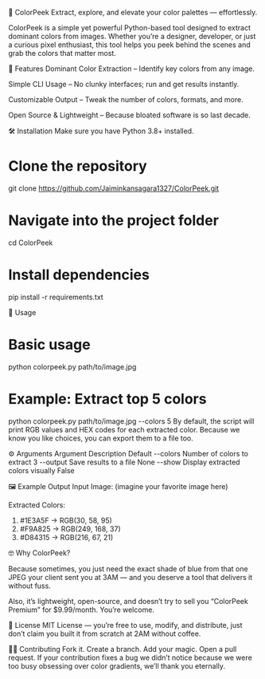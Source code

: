 🎨 ColorPeek
Extract, explore, and elevate your color palettes — effortlessly.

ColorPeek is a simple yet powerful Python-based tool designed to extract dominant colors from images. Whether you’re a designer, developer, or just a curious pixel enthusiast, this tool helps you peek behind the scenes and grab the colors that matter most.

📜 Features
Dominant Color Extraction – Identify key colors from any image.

Simple CLI Usage – No clunky interfaces; run and get results instantly.

Customizable Output – Tweak the number of colors, formats, and more.

Open Source & Lightweight – Because bloated software is so last decade.

🛠️ Installation
Make sure you have Python 3.8+ installed.

# Clone the repository
git clone https://github.com/Jaiminkansagara1327/ColorPeek.git

# Navigate into the project folder
cd ColorPeek

# Install dependencies
pip install -r requirements.txt

🚀 Usage
# Basic usage
python colorpeek.py path/to/image.jpg

# Example: Extract top 5 colors
python colorpeek.py path/to/image.jpg --colors 5
By default, the script will print RGB values and HEX codes for each extracted color. Because we know you like choices, you can export them to a file too.

⚙️ Arguments
Argument	Description	Default
--colors	Number of colors to extract	3
--output	Save results to a file	None
--show	Display extracted colors visually	False

🖼️ Example Output
Input Image:
(imagine your favorite image here)

Extracted Colors:
1. #1E3A5F  →  RGB(30, 58, 95)
2. #F9A825  →  RGB(249, 168, 37)
3. #D84315  →  RGB(216, 67, 21)

🤓 Why ColorPeek?

Because sometimes, you just need the exact shade of blue from that one JPEG your client sent you at 3AM — and you deserve a tool that delivers it without fuss.

Also, it’s lightweight, open-source, and doesn’t try to sell you “ColorPeek Premium” for $9.99/month. You’re welcome.

📄 License
MIT License — you’re free to use, modify, and distribute, just don’t claim you built it from scratch at 2AM without coffee.

🧑‍💻 Contributing
Fork it. Create a branch. Add your magic. Open a pull request.
If your contribution fixes a bug we didn’t notice because we were too busy obsessing over color gradients, we’ll thank you eternally.
